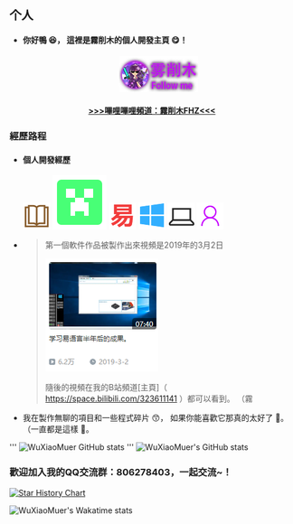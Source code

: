 ## 个人



* #### 你好鴨 😆， 這裡是霧削木的個人開發主頁 😋！

  <p style="text-align: center"> <a href="https://github.com/WuXiaoMuer"><img src="img\me.png"></a> </p>

  >

<center>
    <h4><a href="https://space.bilibili.com/323611141"> >>>嗶哩嗶哩頻道：霧削木FHZ<<< </a></h4>
</center>


### 經歷路程

* #### 個人開發經歷

  ![book](img/book.png) ![MC](img/mc_cr.svg)  ![epl](img/e.png) ![Window](img/window.png) ![pc](img/pc.png) ![people](img/people.png)

  

* >第一個軟件作品被製作出來視頻是2019年的3月2日
  >
  >![Hems X 虚拟桌面模拟程序](img/img1.png)
  >
  >隨後的視頻在我的B站頻道[主頁]（ https://space.bilibili.com/323611141 ）都可以看到。
  >（霧
  
* 我在製作無聊的項目和一些程式碎片 😙， 如果你能喜歡它那真的太好了 🤣。 （一直都是這樣 🤗。
  
'''
![WuXiaoMuer GitHub stats](https://github-readme-stats.vercel.app/api?username=WuXiaoMuer)
'''
  ![WuXiaoMuer's GitHub stats](https://github-readme-stats.vercel.app/api?username=WuXiaoMuer&show_icons=true&theme=dark)

### 歡迎加入我的QQ交流群：806278403，一起交流~！
[![Star History Chart](https://api.star-history.com/svg?repos=WuXiaoMuer/WuXiaoMuer&type=Date)](https://star-history.com/#WuXiaoMuer/WuXiaoMuer&Date)
  

  
![WuXiaoMuer's Wakatime stats](https://github-readme-stats.vercel.app/api/wakatime?username=WuXiaoMuer&theme=dark)
